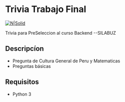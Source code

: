 # Trivia Trabajo Final

[![N|Solid](https://user-images.githubusercontent.com/86704638/190932579-81ccbf48-9396-4d15-ac7d-b50d4b8a3564.png)](https://replit.com/@HenryCcoillo/Trivia-Trabajo-Final#main.py)

Trivia para PreSeleccion al curso Backend --SILABUZ



## Descripcíon

- Pregunta de Cultura General de Peru y Matematicas
- Preguntas básicas

## Requisitos
- Python 3
